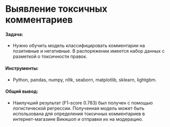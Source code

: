 # Выявление токсичных комментариев

#### Задача: 
- Нужно обучить модель классифицировать комментарии на позитивные и негативные. В распоряжении имеется набор данных с разметкой о токсичности правок.

#### Инструменты:
- Python, pandas, numpy, nltk, seaborn, matplotlib, sklearn, lightgbm.

#### Общий вывод:
- Наилучший результат (F1-score 0.783) был получен с помощью логистической регрессии.
Полученная модель может быть использована для определения токсичных комментариев в интернет-магазине Викишоп и отправки их на модерацию.

